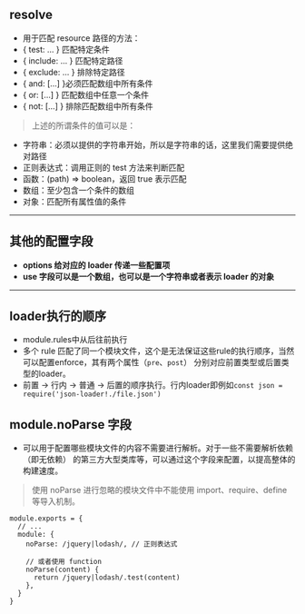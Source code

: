 ## resolve
* 用于匹配 resource 路径的方法：
* { test: ... } 匹配特定条件
* { include: ... } 匹配特定路径
* { exclude: ... } 排除特定路径
* { and: [...] }必须匹配数组中所有条件
* { or: [...] } 匹配数组中任意一个条件
* { not: [...] } 排除匹配数组中所有条件

> 上述的所谓条件的值可以是：

* 字符串：必须以提供的字符串开始，所以是字符串的话，这里我们需要提供绝对路径
* 正则表达式：调用正则的 test 方法来判断匹配
* 函数：(path) => boolean，返回 true 表示匹配
* 数组：至少包含一个条件的数组
* 对象：匹配所有属性值的条件
*******
## 其他的配置字段
* **options 给对应的 loader 传递一些配置项**
* **use 字段可以是一个数组，也可以是一个字符串或者表示 loader 的对象**
*******
## loader执行的顺序
* module.rules中从后往前执行
* 多个 rule 匹配了同一个模块文件，这个是无法保证这些rule的执行顺序，当然可以配置enforce，其有两个属性（`pre`、`post`）
  分别对应前置类型或后置类型的loader。
* 前置 -> 行内 -> 普通 -> 后置的顺序执行。行内loader即例如`const json = require('json-loader!./file.json')`

## module.noParse 字段
* 可以用于配置哪些模块文件的内容不需要进行解析。对于一些不需要解析依赖（即无依赖） 的第三方大型类库等，可以通过这个字段来配置，以提高整体的构建速度。
> 使用 noParse 进行忽略的模块文件中不能使用 import、require、define 等导入机制。
```
module.exports = {
  // ...
  module: {
    noParse: /jquery|lodash/, // 正则表达式

    // 或者使用 function
    noParse(content) {
      return /jquery|lodash/.test(content)
    },
  }
}
```
